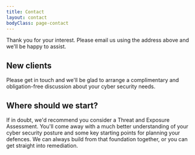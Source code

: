 ```yaml
---
title: Contact
layout: contact
bodyClass: page-contact
---
```


Thank you for your interest. Please email us using the address above and we'll be happy to assist.

## New clients

Please get in touch and we'll be glad to arrange a complimentary and obligation-free discussion about your cyber security needs.

## Where should we start?

If in doubt, we'd recommend you consider a Threat and Exposure Assessment. You'll come away with a much better understanding of your cyber security posture and some key starting points for planning your defences. We can always build from that foundation together, or you can get straight into remediation.